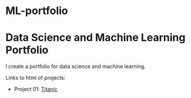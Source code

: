 # ML-portfolio
# Data Science and Machine Learning Portfolio

I create a portfolio for data science and machine learning.

Links to html of projects:
- Project 01: [Titanic](./Project-01-Titanic/Titanic.html)
